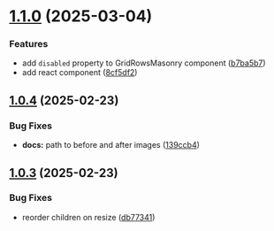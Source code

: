 # [1.1.0](https://github.com/bartram/grid-rows-masonry/compare/v1.0.4...v1.1.0) (2025-03-04)


### Features

* add `disabled` property to GridRowsMasonry component ([b7ba5b7](https://github.com/bartram/grid-rows-masonry/commit/b7ba5b7e4e283e36d2740b8ec85897d715bda757))
* add react component ([8cf5df2](https://github.com/bartram/grid-rows-masonry/commit/8cf5df22dfc7ebe5f05ebf5486ced08cdc74e343))

## [1.0.4](https://github.com/bartram/grid-rows-masonry/compare/v1.0.3...v1.0.4) (2025-02-23)


### Bug Fixes

* **docs:** path to before and after images ([139ccb4](https://github.com/bartram/grid-rows-masonry/commit/139ccb4e643a448030e4b4cd6d2f969a3e8b100f))

## [1.0.3](https://github.com/bartram/grid-rows-masonry/compare/v1.0.2...v1.0.3) (2025-02-23)


### Bug Fixes

* reorder children on resize ([db77341](https://github.com/bartram/grid-rows-masonry/commit/db77341c5d77068eb1bd965e163dfe88472a9860))

